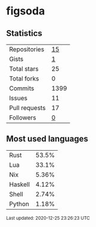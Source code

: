 # figsoda


## Statistics

<table>
    <tr>
        <td>Repositories</td>
        <td><a href="https://github.com/figsoda?tab=repositories">15</a></td>
    </tr>
    <tr>
        <td>Gists</td>
        <td><a href="https://gist.github.com/figsoda">1</a></td>
    </tr>
    <tr>
        <td>Total stars</td>
        <td>25</td>
    </tr>
    <tr>
        <td>Total forks</td>
        <td>0</td>
    </tr>
    <tr>
        <td>Commits</td>
        <td>1399</td>
    </tr>
    <tr>
        <td>Issues</td>
        <td>11</td>
    </tr>
    <tr>
        <td>Pull requests</td>
        <td>17</td>
    </tr>
    <tr>
        <td>Followers</td>
        <td><a href="https://github.com/figsoda?tab=followers">0</a></td>
    </tr>
</table>


## Most used languages

<table>
<tr><td>Rust</td><td>53.5%</td></tr>
<tr><td>Lua</td><td>33.1%</td></tr>
<tr><td>Nix</td><td>5.36%</td></tr>
<tr><td>Haskell</td><td>4.12%</td></tr>
<tr><td>Shell</td><td>2.74%</td></tr>
<tr><td>Python</td><td>1.18%</td></tr>
</table>


<sub>Last updated: 2020-12-25 23:26:23 UTC</sub>
